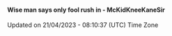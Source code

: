 #### Wise man says only fool rush in - McKidKneeKaneSir
Updated on 21/04/2023 - 08:10:37 (UTC) Time Zone
